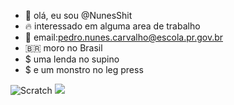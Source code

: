 - 👋 olá, eu sou @NunesShit
- 🔥 interessado em alguma area de trabalho
- 🥇 email:pedro.nunes.carvalho@escola.pr.gov.br
- 🇧🇷 moro no Brasil
- $ uma lenda no supino
- $ e um monstro no leg press

![Scratch](https://img.shields.io/badge/Scratch-4D97FF?style=for-the-badge&logo=Scratch&logoColor=white)
<img src = "https://img.shields.io/badge/Je um monstro no leg press ￼
avaScript-323330?style=for-the-badge&logo=javascript&logoColor=F7DF1E">



